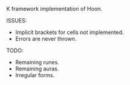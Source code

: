 K framework implementation of Hoon.

ISSUES:
 - Implicit brackets for cells not implemented.
 - Errors are never thrown.

TODO:
 - Remaining runes.
 - Remaining auras.
 - Irregular forms.
